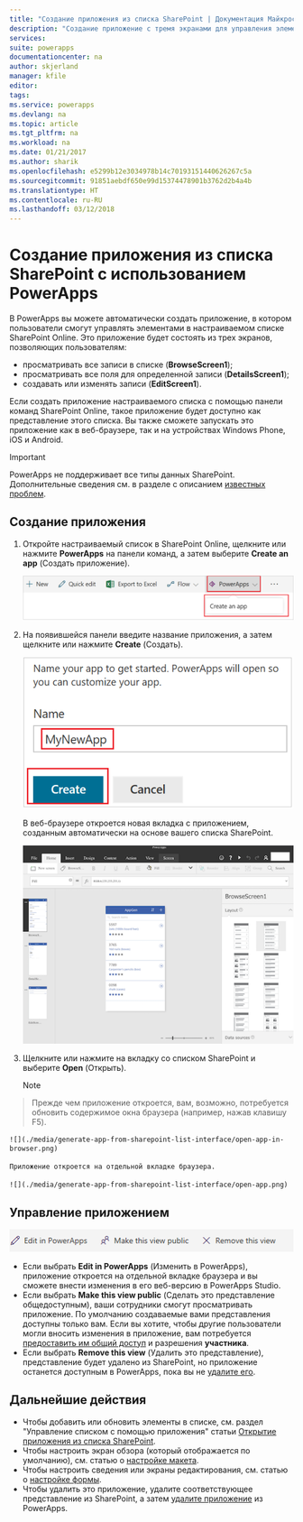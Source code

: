 ```yaml
---
title: "Создание приложения из списка SharePoint | Документация Майкрософт"
description: "Создание приложение с тремя экранами для управления элементами списка SharePoint для сайтов в локальных и облачных средах."
services: 
suite: powerapps
documentationcenter: na
author: skjerland
manager: kfile
editor: 
tags: 
ms.service: powerapps
ms.devlang: na
ms.topic: article
ms.tgt_pltfrm: na
ms.workload: na
ms.date: 01/21/2017
ms.author: sharik
ms.openlocfilehash: e5299b12e3034978b14c70193151440626267c5a
ms.sourcegitcommit: 91851aebdf650e99d15374478901b3762d2b4a4b
ms.translationtype: HT
ms.contentlocale: ru-RU
ms.lasthandoff: 03/12/2018
---
```

# <a name="generate-an-app-from-within-sharepoint-using-powerapps"></a>Создание приложения из списка SharePoint с использованием PowerApps

В PowerApps вы можете автоматически создать приложение, в котором пользователи смогут управлять элементами в настраиваемом списке SharePoint Online. Это приложение будет состоять из трех экранов, позволяющих пользователям:

* просматривать все записи в списке (**BrowseScreen1**);
* просматривать все поля для определенной записи (**DetailsScreen1**);
* создавать или изменять записи (**EditScreen1**).

Если создать приложение настраиваемого списка с помощью панели команд SharePoint Online, такое приложение будет доступно как представление этого списка. Вы также сможете запускать это приложение как в веб-браузере, так и на устройствах Windows Phone, iOS и Android.

> [!IMPORTANT]
> PowerApps не поддерживает все типы данных SharePoint. Дополнительные сведения см. в разделе с описанием [известных проблем](connections/connection-sharepoint-online.md#known-issues).

## <a name="generate-an-app"></a>Создание приложения
1. Откройте настраиваемый список в SharePoint Online, щелкните или нажмите **PowerApps** на панели команд, а затем выберите **Create an app** (Создать приложение).
   
    ![](./media/generate-app-from-sharepoint-list-interface/generate-new-app.png)
2. На появившейся панели введите название приложения, а затем щелкните или нажмите **Create** (Создать).
   
    ![](./media/generate-app-from-sharepoint-list-interface/enter-app-name.png)
   
    В веб-браузере откроется новая вкладка с приложением, созданным автоматически на основе вашего списка SharePoint.
   
    ![](./media/generate-app-from-sharepoint-list-interface/powerapp-studio-for-web.png)  
3. Щелкните или нажмите на вкладку со списком SharePoint и выберите **Open** (Открыть).
   
    > [!NOTE]
> Прежде чем приложение откроется, вам, возможно, потребуется обновить содержимое окна браузера (например, нажав клавишу F5).
   
    ![](./media/generate-app-from-sharepoint-list-interface/open-app-in-browser.png)
   
    Приложение откроется на отдельной вкладке браузера.
   
    ![](./media/generate-app-from-sharepoint-list-interface/open-app.png)

## <a name="manage-the-app"></a>Управление приложением
![](./media/generate-app-from-sharepoint-list-interface/command-bar.png)

* Если выбрать **Edit in PowerApps** (Изменить в PowerApps), приложение откроется на отдельной вкладке браузера и вы сможете внести изменения в его веб-версию в PowerApps Studio.
* Если выбрать **Make this view public** (Сделать это представление общедоступным), ваши сотрудники смогут просматривать приложение. По умолчанию создаваемые вами представления доступны только вам. Если вы хотите, чтобы другие пользователи могли вносить изменения в приложение, вам потребуется [предоставить им общий доступ](share-app.md) и разрешения **участника**.
* Если выбрать **Remove this view** (Удалить это представление), представление будет удалено из SharePoint, но приложение останется доступным в PowerApps, пока вы не [удалите его](delete-app.md).

## <a name="next-steps"></a>Дальнейшие действия
* Чтобы добавить или обновить элементы в списке, см. раздел "Управление списком с помощью приложения" статьи [Открытие приложения из списка SharePoint](open-app-embedded-in-sharepoint.md).
* Чтобы настроить экран обзора (который отображается по умолчанию), см. статью о [настройке макета](customize-layout-sharepoint.md).
* Чтобы настроить сведения или экраны редактирования, см. статью о [настройке формы](customize-forms-sharepoint.md).
* Чтобы удалить это приложение, удалите соответствующее представление из SharePoint, а затем [удалите приложение](delete-app.md) из PowerApps.

